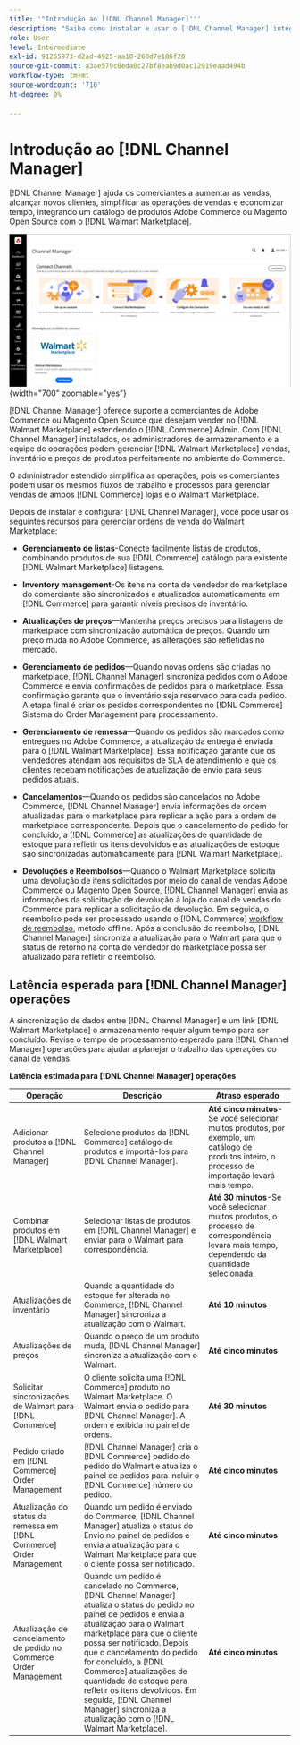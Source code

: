 ```yaml
---
title: '"Introdução ao [!DNL Channel Manager]'''
description: "Saiba como instalar e usar o [!DNL Channel Manager] integrar as lojas Adobe Commerce e Magento Open Source ao Walmart Marketplace e criar um canal de vendas para gerenciar as listagens, os preços, o inventário e as vendas do marketplace com facilidade através do Administrador de comércio."
role: User
level: Intermediate
exl-id: 91265973-d2ad-4925-aa10-260d7e186f20
source-git-commit: a3ae579c0eda0c27bf8eab9d0ac12919eaad494b
workflow-type: tm+mt
source-wordcount: '710'
ht-degree: 0%

---
```



# Introdução ao [!DNL Channel Manager]

[!DNL Channel Manager] ajuda os comerciantes a aumentar as vendas, alcançar novos clientes, simplificar as operações de vendas e economizar tempo, integrando um catálogo de produtos Adobe Commerce ou Magento Open Source com o [!DNL Walmart Marketplace].

![[!DNL Channel Manager] exibição do administrador da extensão](assets/channel-manager-home.png){width="700" zoomable="yes"}

[!DNL Channel Manager] oferece suporte a comerciantes de Adobe Commerce ou Magento Open Source que desejam vender no [!DNL Walmart Marketplace] estendendo o [!DNL Commerce] Admin. Com [!DNL Channel Manager] instalados, os administradores de armazenamento e a equipe de operações podem gerenciar [!DNL Walmart Marketplace] vendas, inventário e preços de produtos perfeitamente no ambiente do Commerce.

O administrador estendido simplifica as operações, pois os comerciantes podem usar os mesmos fluxos de trabalho e processos para gerenciar vendas de ambos [!DNL Commerce] lojas e o Walmart Marketplace.

Depois de instalar e configurar [!DNL Channel Manager], você pode usar os seguintes recursos para gerenciar ordens de venda do Walmart Marketplace:

* **Gerenciamento de listas**-Conecte facilmente listas de produtos, combinando produtos de sua [!DNL Commerce] catálogo para existente [!DNL Walmart Marketplace] listagens.

* **Inventory management**-Os itens na conta de vendedor do marketplace do comerciante são sincronizados e atualizados automaticamente em [!DNL Commerce] para garantir níveis precisos de inventário.

* **Atualizações de preços**—Mantenha preços precisos para listagens de marketplace com sincronização automática de preços. Quando um preço muda no Adobe Commerce, as alterações são refletidas no mercado.

* **Gerenciamento de pedidos**—Quando novas ordens são criadas no marketplace, [!DNL Channel Manager] sincroniza pedidos com o Adobe Commerce e envia confirmações de pedidos para o marketplace. Essa confirmação garante que o inventário seja reservado para cada pedido. A etapa final é criar os pedidos correspondentes no [!DNL Commerce] Sistema do Order Management para processamento.

* **Gerenciamento de remessa**—Quando os pedidos são marcados como entregues no Adobe Commerce, a atualização da entrega é enviada para o [!DNL Walmart Marketplace]. Essa notificação garante que os vendedores atendam aos requisitos de SLA de atendimento e que os clientes recebam notificações de atualização de envio para seus pedidos atuais.

* **Cancelamentos**—Quando os pedidos são cancelados no Adobe Commerce, [!DNL Channel Manager] envia informações de ordem atualizadas para o marketplace para replicar a ação para a ordem de marketplace correspondente. Depois que o cancelamento do pedido for concluído, a [!DNL Commerce] as atualizações de quantidade de estoque para refletir os itens devolvidos e as atualizações de estoque são sincronizadas automaticamente para [!DNL Walmart Marketplace].

* **Devoluções e Reembolsos**—Quando o Walmart Marketplace solicita uma devolução de itens solicitados por meio do canal de vendas Adobe Commerce ou Magento Open Source, [!DNL Channel Manager] envia as informações da solicitação de devolução à loja do canal de vendas do Commerce para replicar a solicitação de devolução. Em seguida, o reembolso pode ser processado usando o [!DNL Commerce] [workflow de reembolso](https://experienceleague.adobe.com/docs/commerce-admin/stores-sales/order-management/credit-memos/credit-memos.html#refund-workflow), método offline. Após a conclusão do reembolso, [!DNL Channel Manager] sincroniza a atualização para o Walmart para que o status de retorno na conta do vendedor do marketplace possa ser atualizado para refletir o reembolso.

## Latência esperada para [!DNL Channel Manager] operações

A sincronização de dados entre [!DNL Channel Manager] e um link [!DNL Walmart Marketplace] o armazenamento requer algum tempo para ser concluído. Revise o tempo de processamento esperado para [!DNL Channel Manager] operações para ajudar a planejar o trabalho das operações do canal de vendas.

**Latência estimada para [!DNL Channel Manager] operações**

| **Operação** | **Descrição** | **Atraso esperado** |
|------------------------------------------------------------|--------------------------------------------------------------------------------------------------------------------------------------------------------------------------------------------------------------------------------------------------------------------------------------------------------------------------------------------------------------------------------------------------|------------------------------------------------------------------------------------------------------------------------------|
| Adicionar produtos a [!DNL Channel Manager] | Selecione produtos da [!DNL Commerce] catálogo de produtos e importá-los para [!DNL Channel Manager]. | **Até cinco minutos**- Se você selecionar muitos produtos, por exemplo, um catálogo de produtos inteiro, o processo de importação levará mais tempo. |
| Combinar produtos em [!DNL Walmart Marketplace] | Selecionar listas de produtos em [!DNL Channel Manager] e enviar para o Walmart para correspondência. | **Até 30 minutos**-Se você selecionar muitos produtos, o processo de correspondência levará mais tempo, dependendo da quantidade selecionada. |
| Atualizações de inventário | Quando a quantidade do estoque for alterada no Commerce, [!DNL Channel Manager] sincroniza a atualização com o Walmart. | **Até 10 minutos** |
| Atualizações de preços | Quando o preço de um produto muda, [!DNL Channel Manager] sincroniza a atualização com o Walmart. | **Até cinco minutos** |
| Solicitar sincronizações de Walmart para [!DNL Commerce] | O cliente solicita uma [!DNL Commerce] produto no Walmart Marketplace. O Walmart envia o pedido para [!DNL Channel Manager]. A ordem é exibida no painel de ordens. | **Até 30 minutos** |
| Pedido criado em [!DNL Commerce] Order Management | [!DNL Channel Manager] cria o [!DNL Commerce] pedido do pedido do Walmart e atualiza o painel de pedidos para incluir o [!DNL Commerce] número do pedido. | **Até cinco minutos** |
| Atualização do status da remessa em [!DNL Commerce] Order Management | Quando um pedido é enviado do Commerce, [!DNL Channel Manager] atualiza o status do Envio no painel de pedidos e envia a atualização para o Walmart Marketplace para que o cliente possa ser notificado. | **Até cinco minutos** |
| Atualização de cancelamento de pedido no Commerce Order Management | Quando um pedido é cancelado no Commerce, [!DNL Channel Manager] atualiza o status do pedido no painel de pedidos e envia a atualização para o Walmart marketplace para que o cliente possa ser notificado. Depois que o cancelamento do pedido for concluído, a [!DNL Commerce] atualizações de quantidade de estoque para refletir os itens devolvidos. Em seguida, [!DNL Channel Manager] sincroniza a atualização com o [!DNL Walmart Marketplace]. | **Até cinco minutos** |


